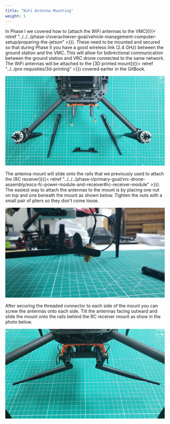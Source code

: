 ```yaml
---
title: "WiFi Antenna Mounting"
weight: 5
---
```


In Phase I we covered how to
[attach the WiFi antennas to the VMC]({{< relref "../../../phase-i/overachiever-goal/vehicle-management-computer-setup/preparing-the-jetson" >}}).
These need to be mounted and secured so that during Phase II you have a good
wireless link (2.4 GHz) between the ground station and the VMC.
This will allow for bidirectional communication between the ground station
and VRC drone connected to the same network. The WiFi antennas will be attached to the
[3D printed mount]({{< relref "../../pre-requisites/3d-printing" >}})
covered earlier in the GitBook.

![3D printed WiFi antenna mount](wifi_antenna_before_mounting.jpg)

The antenna mount will slide onto the rails that we previously used to attach the
[RC receiver]({{< relref "../../../phase-i/primary-goal/vrc-drone-assembly/escs-fc-power-module-and-receiver#rc-receiver-module" >}}).
The easiest way to attach the antennas to the mount
is by placing one nut on top and one beneath the mount as shown below.
Tighten the nuts with a small pair of pliers so they don't come loose.

![Nuts securing threaded antenna connector to 3D printed mount](wifi_antenna_attach_to_3d_printed_mount.jpg)

After securing the threaded connector to each side of the mount you can screw
the antennas onto each side. Tilt the antennas facing outward and slide the
mount onto the rails behind the RC receiver mount as show in the photo below.

![Rear of the VRC drone frame with WiFi antenna mount secured to the rails](wifi_antenna_mounting_complete.jpg)
